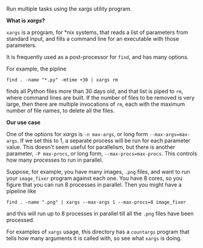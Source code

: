 Run multiple tasks using the xargs utility program.

**What is *xargs*?**

`xargs` is a program, for *nix systems, that reads a list of parameters
from standard input, and fills a command line for an executable with
those parameters.

It is frequently used as a post-processor for `find`, and has many
options.

For example, the pipline

`find . -name "*.py" -mtime +30 | xargs rm`

finds all Python files more than 30 days old, and that list is piped
to `rm`, where command lines are built.  If the number of files to be
removed is very large, then there are multiple invocations of `rm`,
each with the maximum number of file names, to delete all the files.


**Our use case**

One of the options for *xargs* is `-n max-args`, or long form
`--max-args=max-args`.  If we set this to 1, a separate process will
be run for each parameter value.  This doesn't seem useful for
parallelism, but there is another parameter, `-P max-procs`, or long
form, `--max-procs=max-procs`.  This controls how many processes to
run in parallel.

Suppose, for example, you have many images, `.png` files, and want to
run your `image_fixer` program against each one.  You have 8 cores, so
you figure that you can run 8 processes in parallel.  Then you might
have a pipeline like

`find . -name ".png" | xargs --max-args 1 --max-procs=8 image_fixer`

and this will run up to 8 processes in parallel till all the `.png`
files have been processed.

For examples of `xargs` usage, this directory has a `countargs`
program that tells how many arguments it is called with, so see what
`xargs` is doing.